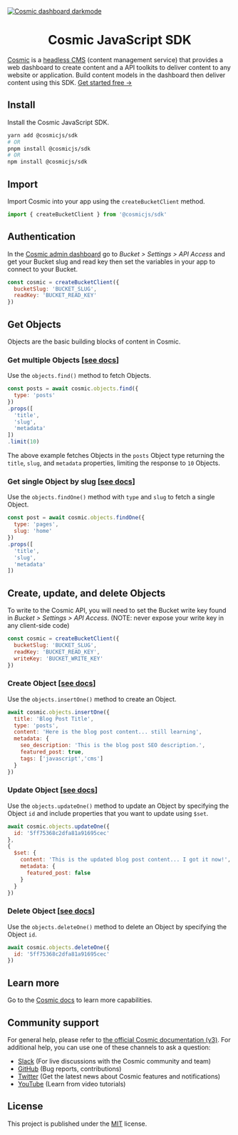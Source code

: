 <a href="https://beta.cosmicjs.com/signup">
  <img src="https://imgix.cosmicjs.com/ca74e2f0-c8e4-11ed-b01d-23d7b265c299-cosmic-dashboard-dark.png?w=2000&auto=format" alt="Cosmic dashboard darkmode" />
</a>

<h1 align="center">Cosmic JavaScript SDK</h1>

[Cosmic](https://www.cosmicjs.com/) is a [headless CMS](https://www.cosmicjs.com/headless-cms) (content management service) that provides a web dashboard to create content and a API toolkits to deliver content to any website or application. Build content models in the dashboard then deliver content using this SDK. [Get started free →](https://beta.cosmicjs.com/signup)

## Install

Install the Cosmic JavaScript SDK.

```bash
yarn add @cosmicjs/sdk
# OR
pnpm install @cosmicjs/sdk
# OR
npm install @cosmicjs/sdk
```

## Import

Import Cosmic into your app using the `createBucketClient` method.

```jsx
import { createBucketClient } from '@cosmicjs/sdk'
```

## Authentication

In the [Cosmic admin dashboard](https://beta.cosmicjs.com/login) go to _Bucket > Settings > API Access_ and get your Bucket slug and read key then set the variables in your app to connect to your Bucket.

```jsx
const cosmic = createBucketClient({
  bucketSlug: 'BUCKET_SLUG',
  readKey: 'BUCKET_READ_KEY'
})
```

## Get Objects

Objects are the basic building blocks of content in Cosmic.

### Get multiple Objects [[see docs](https://docs-v3.cosmicjs.com/docs/api/objects#get-objects)]

Use the `objects.find()` method to fetch Objects.

```jsx
const posts = await cosmic.objects.find({
  type: 'posts' 
})
.props([
  'title',
  'slug',
  'metadata'
])
.limit(10)
```

The above example fetches Objects in the `posts` Object type returning the `title`, `slug`, and `metadata` properties, limiting the response to `10` Objects.

### Get single Object by slug [[see docs](https://docs-v3.cosmicjs.com/docs/api/objects#get-a-single-object-by-slug)]

Use the `objects.findOne()` method with `type` and `slug` to fetch a single Object.

```jsx
const post = await cosmic.objects.findOne({
  type: 'pages',
  slug: 'home'
})
.props([
  'title',
  'slug',
  'metadata'
])
```

## Create, update, and delete Objects

To write to the Cosmic API, you will need to set the Bucket write key found in _Bucket > Settings > API Access_. (NOTE: never expose your write key in any client-side code)

```jsx
const cosmic = createBucketClient({
  bucketSlug: 'BUCKET_SLUG',
  readKey: 'BUCKET_READ_KEY',
  writeKey: 'BUCKET_WRITE_KEY'
})
```

### Create Object [[see docs](https://docs-v3.cosmicjs.com/docs/api/objects#create-an-object)]

Use the `objects.insertOne()` method to create an Object.

```jsx
await cosmic.objects.insertOne({
  title: 'Blog Post Title',
  type: 'posts',
  content: 'Here is the blog post content... still learning',
  metadata: {
    seo_description: 'This is the blog post SEO description.',
    featured_post: true,
    tags: ['javascript','cms']
  }
})
```

### Update Object [[see docs](https://docs-v3.cosmicjs.com/docs/api/objects#update-an-object)]

Use the `objects.updateOne()` method to update an Object by specifying the Object `id` and include properties that you want to update using `$set`.

```jsx
await cosmic.objects.updateOne({
  id: '5ff75368c2dfa81a91695cec'
},
{
  $set: {
    content: 'This is the updated blog post content... I got it now!',
    metadata: {
      featured_post: false
    }
  }
})
```

### Delete Object [[see docs](https://docs-v3.cosmicjs.com/docs/api/objects#delete-an-object)]

Use the `objects.deleteOne()` method to delete an Object by specifying the Object `id`.

```jsx
await cosmic.objects.deleteOne({
  id: '5ff75368c2dfa81a91695cec'
})
```

## Learn more

Go to the [Cosmic docs](https://docs-v3.cosmicjs.com) to learn more capabilities.

## Community support

For general help, please refer to [the official Cosmic documentation (v3)](https://docs-v3.cosmicjs.com). For additional help, you can use one of these channels to ask a question:

- [Slack](https://www.cosmicjs.com/community) (For live discussions with the Cosmic community and team)
- [GitHub](https://github.com/cosmicjs/cosmicjs/cosmic-sdk-js) (Bug reports, contributions)
- [Twitter](https://twitter.com/cosmicjs) (Get the latest news about Cosmic features and notifications)
- [YouTube](https://www.youtube.com/cosmicjs) (Learn from video tutorials)

## License

This project is published under the [MIT](https://github.com/cosmicjs/cosmic-sdk-js/blob/HEAD/LICENSE) license.
